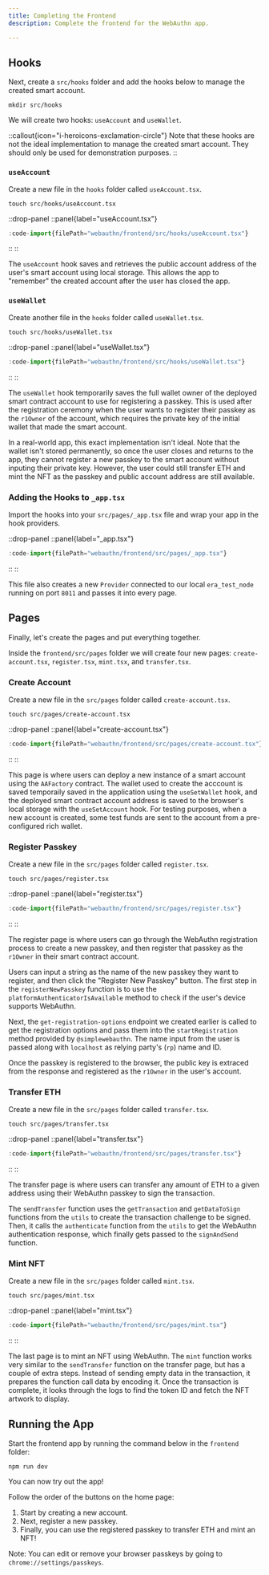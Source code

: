 ```yaml
---
title: Completing the Frontend
description: Complete the frontend for the WebAuthn app.

---
```


## Hooks

Next, create a `src/hooks` folder and add the hooks below to manage the created smart account.

```shell
mkdir src/hooks
```

We will create two hooks: `useAccount` and `useWallet`.

::callout{icon="i-heroicons-exclamation-circle"}
Note that these hooks are not the ideal implementation to manage the created smart account.
They should only be used for demonstration purposes.
::

### `useAccount`

Create a new file in the `hooks` folder called `useAccount.tsx`.

```shell
touch src/hooks/useAccount.tsx
```

::drop-panel
::panel{label="useAccount.tsx"}

```ts [frontend/src/hooks/useAccount.tsx]
:code-import{filePath="webauthn/frontend/src/hooks/useAccount.tsx"}
```

::
::

The `useAccount` hook saves and retrieves the public account address of the user's smart account using local storage.
This allows the app to "remember" the created account after the user has closed the app.

### `useWallet`

Create another file in the `hooks` folder called `useWallet.tsx`.

```shell
touch src/hooks/useWallet.tsx
```

::drop-panel
::panel{label="useWallet.tsx"}

```ts [frontend/src/hooks/useWallet.tsx]
:code-import{filePath="webauthn/frontend/src/hooks/useWallet.tsx"}
```

::
::

The `useWallet` hook temporarily saves the full wallet owner of the deployed smart contract account to use for registering a passkey.
This is used after the registration ceremony when the user wants to register their passkey as the `r1Owner` of the account,
which requires the private key of the initial wallet that made the smart account.

In a real-world app, this exact implementation isn't ideal.
Note that the wallet isn't stored permanently, so once the user closes and returns to the app,
they cannot register a new passkey to the smart account without inputing their private key.
However, the user could still transfer ETH and mint the NFT as the passkey and public account address are still available.

### Adding the Hooks to `_app.tsx`

Import the hooks into your `src/pages/_app.tsx` file and wrap your app in the hook providers.

::drop-panel
::panel{label="_app.tsx"}

```ts [frontend/src/pages/_app.tsx]
:code-import{filePath="webauthn/frontend/src/pages/_app.tsx"}
```

::
::

This file also creates a new `Provider` connected to our local `era_test_node` running on port `8011` and passes it into every page.

## Pages

Finally, let's create the pages and put everything together.

Inside the `frontend/src/pages` folder we will create four new pages: `create-account.tsx`, `register.tsx`, `mint.tsx`, and `transfer.tsx`.

### Create Account

Create a new file in the `src/pages` folder called `create-account.tsx`.

```shell
touch src/pages/create-account.tsx
```

::drop-panel
::panel{label="create-account.tsx"}

```ts [frontend/src/pages/create-account.tsx]
:code-import{filePath="webauthn/frontend/src/pages/create-account.tsx"}
```

::
::

This page is where users can deploy a new instance of a smart account using the `AAFactory` contract.
The wallet used to create the acccount is saved temporaily saved in the application using the `useSetWallet` hook,
and the deployed smart contract account address is saved to the browser's local storage with the `useSetAccount` hook.
For testing purposes, when a new account is created, some test funds are sent to the account from a pre-configured rich wallet.

### Register Passkey

Create a new file in the `src/pages` folder called `register.tsx`.

```shell
touch src/pages/register.tsx
```

::drop-panel
::panel{label="register.tsx"}

```ts [frontend/src/pages/register.tsx]
:code-import{filePath="webauthn/frontend/src/pages/register.tsx"}
```

::
::

The register page is where users can go through the WebAuthn registration process to create a new passkey,
and then register that passkey as the `r1Owner` in their smart contract account.

Users can input a string as the name of the new passkey they want to register, and then click the "Register New Passkey" button.
The first step in the `registerNewPasskey` function is to use the `platformAuthenticatorIsAvailable` method to check if the user's device supports WebAuthn.

Next, the `get-registration-options` endpoint we created earlier is called to get the registration options
and pass them into the `startRegistration` method provided by `@simplewebauthn`.
The name input from the user is passed along with `localhost` as relying party's (`rp`) name and ID.

Once the passkey is registered to the browser, the public key is extraced from the response and registered as the `r1Owner` in the user's account.

### Transfer ETH

Create a new file in the `src/pages` folder called `transfer.tsx`.

```shell
touch src/pages/transfer.tsx
```

::drop-panel
::panel{label="transfer.tsx"}

```ts [frontend/src/pages/transfer.tsx]
:code-import{filePath="webauthn/frontend/src/pages/transfer.tsx"}
```

::
::

The transfer page is where users can transfer any amount of ETH to a given address
using their WebAuthn passkey to sign the transaction.

The `sendTransfer` function uses the `getTransaction` and `getDataToSign` functions from the `utils`
to create the transaction challenge to be signed.
Then, it calls the `authenticate` function from the `utils` to get the WebAuthn authentication response,
which finally gets passed to the `signAndSend` function.

### Mint NFT

Create a new file in the `src/pages` folder called `mint.tsx`.

```shell
touch src/pages/mint.tsx
```

::drop-panel
::panel{label="mint.tsx"}

```ts [frontend/src/pages/mint.tsx]
:code-import{filePath="webauthn/frontend/src/pages/mint.tsx"}
```

::
::

The last page is to mint an NFT using WebAuthn.
The `mint` function works very similar to the `sendTransfer` function on the transfer page,
but has a couple of extra steps.
Instead of sending empty data in the transaction, it prepares the function call data by encoding it.
Once the transaction is complete, it looks through the logs to find the token ID and fetch the NFT artwork to display.

## Running the App

Start the frontend app by running the command below in the `frontend` folder:

```shell
npm run dev
```

You can now try out the app!

Follow the order of the buttons on the home page:

1. Start by creating a new account.
1. Next, register a new passkey.
1. Finally, you can use the registered passkey to transfer ETH and mint an NFT!

Note: You can edit or remove your browser passkeys by going to `chrome://settings/passkeys`.
